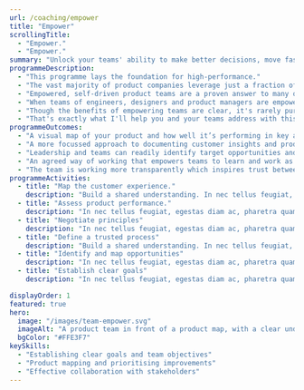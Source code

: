 ```yaml
---
url: /coaching/empower
title: "Empower"
scrollingTitle:
  - "Empower."
  - "Empower."
summary: "Unlock your teams' ability to make better decisions, move faster and ship more value to customers sooner."
programmeDescription:
  - "This programme lays the foundation for high-performance."
  - "The vast majority of product companies leverage just a fraction of what the talented people they employ are capable of, with top-down, 'backlog driven' approaches to decision-making that bypass so many of the skills and talents of their teams. Not only does this lead to reduced team engagement, it means those most qualified to learn about customers and devise innovative solutions are rarely given the opportunity in any meaningful way."
  - "Empowered, self-driven product teams are a proven answer to many of these challenges, and it's why they form the backbone of today's most successful tech businesses."
  - "When teams of engineers, designers and product managers are empowered to improve the lives of customers they've gotten to know first-hand, with solutions they've devised and developed themselves, incredible things happen. Motivation, creativity and team effectiveness skyrocket. Along with the success of their product and business."
  - "Though the benefits of empowering teams are clear, it's rarely pursued or achieved. The root cause being a bias towards control and a lack of trust between leaders and teams."
  - "That's exactly what I'll help you and your teams address with this programme, by working with you to develop the environment and tools needed to effectively communicate strategy, intent and progress, which in turn boosts reassurance and trust so leaders can lead and teams can get on with serving customers and growing the business. All applied to your most immediate challenges."
programmeOutcomes:
  - "A visual map of your product and how well it’s performing in key areas, to better support strategic conversations between teams and stakeholders"
  - "A more focussed approach to documenting customer insights and product improvement ideas, to fuel better discovery, and build a long-term competitive advantage."
  - "Leadership and teams can readily identify target opportunities and outcomes that will bring real business value, rather than simple outputs to be delivered."
  - "An agreed way of working that empowers teams to learn and work as they see fit to deliver on the negotiated outcomes, while keeping stakeholders in the loop the entire way."
  - "The team is working more transparently which inspires trust between them and their stakeholders"
programmeActivities:
  - title: "Map the customer experience."
    description: "Build a shared understanding. In nec tellus feugiat, egestas diam ac, pharetra quam. Nam vel libero id massa pulvinar aliquet. Phasellus sit amet tortor enim. Quisque vel scelerisque ipsum, sed dapibus sapien. Nullam et velit sed ante faucibus ultricies."
  - title: "Assess product performance."
    description: "In nec tellus feugiat, egestas diam ac, pharetra quam. Nam vel libero id massa pulvinar aliquet. Phasellus sit amet tortor enim. Quisque vel scelerisque ipsum, sed dapibus sapien. Nullam et velit sed ante faucibus ultricies."
  - title: "Negotiate principles"
    description: "In nec tellus feugiat, egestas diam ac, pharetra quam. Nam vel libero id massa pulvinar aliquet. Phasellus sit amet tortor enim. Quisque vel scelerisque ipsum, sed dapibus sapien. Nullam et velit sed ante faucibus ultricies."
  - title: "Define a trusted process"
    description: "Build a shared understanding. In nec tellus feugiat, egestas diam ac, pharetra quam. Nam vel libero id massa pulvinar aliquet. Phasellus sit amet tortor enim. Quisque vel scelerisque ipsum, sed dapibus sapien. Nullam et velit sed ante faucibus ultricies."
  - title: "Identify and map opportunities"
    description: "In nec tellus feugiat, egestas diam ac, pharetra quam. Nam vel libero id massa pulvinar aliquet. Phasellus sit amet tortor enim. Quisque vel scelerisque ipsum, sed dapibus sapien. Nullam et velit sed ante faucibus ultricies."
  - title: "Establish clear goals"
    description: "In nec tellus feugiat, egestas diam ac, pharetra quam. Nam vel libero id massa pulvinar aliquet. Phasellus sit amet tortor enim. Quisque vel scelerisque ipsum, sed dapibus sapien. Nullam et velit sed ante faucibus ultricies."

displayOrder: 1
featured: true
hero:
  image: "/images/team-empower.svg"
  imageAlt: "A product team in front of a product map, with a clear understanding of their role and objectives"
  bgColor: "#FFE3F7"
keySkills:
  - "Establishing clear goals and team objectives"
  - "Product mapping and prioritising improvements"
  - "Effective collaboration with stakeholders"
---
```

